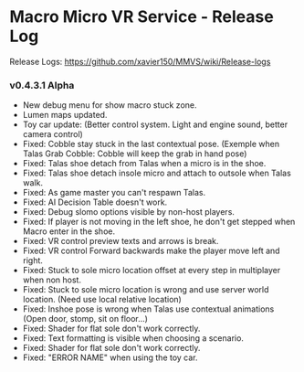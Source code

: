 # Macro Micro VR Service - Release Log
Release Logs: https://github.com/xavier150/MMVS/wiki/Release-logs

###  v0.4.3.1 Alpha

- New debug menu for show macro stuck zone.
- Lumen maps updated.
- Toy car update: (Better control system. Light and engine sound, better camera control)
- Fixed: Cobble stay stuck in the last contextual pose. (Exemple when Talas Grab Cobble: Cobble will keep the grab in hand pose)
- Fixed: Talas shoe detach from Talas when a micro is in the shoe.
- Fixed: Talas shoe detach insole micro and attach to outsole when Talas walk.
- Fixed: As game master you can't respawn Talas.
- Fixed: AI Decision Table doesn't work.
- Fixed: Debug slomo options visible by non-host players.
- Fixed: If player is not moving in the left shoe, he don't get stepped when Macro enter in the shoe.
- Fixed: VR control preview texts and arrows is break.
- Fixed: VR control Forward backwards make the player move left and right.
- Fixed: Stuck to sole micro location offset at every step in multiplayer when non host.
- Fixed: Stuck to sole micro location is wrong and use server world location. (Need use local relative location)
- Fixed: Inshoe pose is wrong when Talas use contextual animations (Open door, stomp, sit on floor...)
- Fixed: Shader for flat sole don't work correctly.
- Fixed: Text formatting is visible when choosing a scenario.
- Fixed: Shader for flat sole don't work correctly.
- Fixed: "ERROR NAME" when using the toy car.
